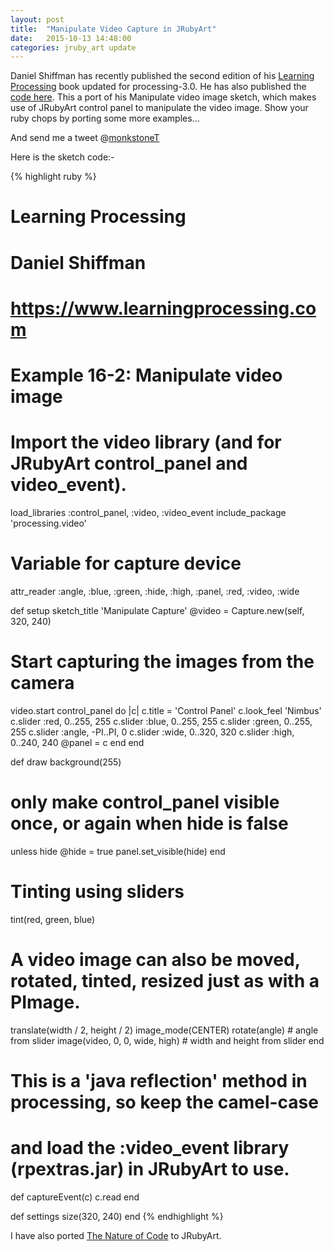 ```yaml
---
layout: post
title:  "Manipulate Video Capture in JRubyArt"
date:   2015-10-13 14:48:00
categories: jruby_art update
---
```


Daniel Shiffman has recently published the second edition of his [Learning Processing][shiffman] book updated for processing-3.0. He has also published the [code here][code].  This a port of his Manipulate video image sketch, which makes use of JRubyArt control panel to manipulate the video image. Show your ruby chops by porting some more examples...


And send me a tweet @[monkstoneT][twitter]

Here is the sketch code:-

{% highlight ruby %}
# Learning Processing
# Daniel Shiffman
# https://www.learningprocessing.com

# Example 16-2: Manipulate video image

# Import the video library (and for JRubyArt control_panel and video_event).

load_libraries :control_panel, :video, :video_event
include_package 'processing.video'

# Variable for capture device
attr_reader :angle, :blue, :green, :hide, :high, :panel, :red, :video, :wide

def setup
  sketch_title 'Manipulate Capture'
  @video = Capture.new(self, 320, 240)
  # Start capturing the images from the camera
  video.start
  control_panel do |c|
    c.title = 'Control Panel'
    c.look_feel 'Nimbus'
    c.slider :red, 0..255, 255
    c.slider :blue, 0..255, 255
    c.slider :green, 0..255, 255
    c.slider :angle, -PI..PI, 0
    c.slider :wide, 0..320, 320
    c.slider :high, 0..240, 240
    @panel = c
  end
end

def draw
  background(255)
  # only make control_panel visible once, or again when hide is false
  unless hide
    @hide = true
    panel.set_visible(hide)
  end
  # Tinting using sliders
  tint(red, green, blue)
  # A video image can also be moved, rotated, tinted, resized just as with a PImage.
  translate(width / 2, height / 2)
  image_mode(CENTER)
  rotate(angle) # angle from slider
  image(video, 0, 0, wide, high) # width and height from slider
end

# This is a 'java reflection' method in processing, so keep the camel-case
# and load the :video_event library (rpextras.jar) in JRubyArt to use.
def captureEvent(c)
  c.read
end

def settings
  size(320, 240)
end
{% endhighlight %}

I have also ported [The Nature of Code][nature] to JRubyArt.

[nature]:https://github.com/ruby-processing/The-Nature-of-Code-for-JRubyArt
[shiffman]:https://learningprocessing.com/
[code]:https://github.com/shiffman/LearningProcessing
[twitter]:https://twitter.com/monkstoneT
